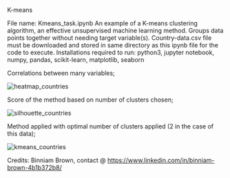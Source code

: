 K-means

File name: Kmeans_task.ipynb
An example of a K-means clustering algorithm, an effective unsupervised machine learning method.
Groups data points together without needing target variable(s).
Country-data.csv file must be downloaded and stored in same directory as this ipynb file for the code to execute.
Installations required to run: python3, jupyter notebook, numpy, pandas, scikit-learn, matplotlib, seaborn

Correlations between many variables;

![heatmap_countries](https://github.com/primlattice/codingTasks/assets/166736892/43b9c0d6-5523-459b-890f-9a461e675864)

Score of the method based on number of clusters chosen;

![silhouette_countries](https://github.com/primlattice/codingTasks/assets/166736892/6562e01e-d9ea-4476-9e37-b4bb9e2fd95b)

Method applied with optimal number of clusters applied (2 in the case of this data);

![kmeans_countries](https://github.com/primlattice/codingTasks/assets/166736892/2ffb7ad7-337f-4312-ac58-5a3eeb3770da)

Credits: Binniam Brown, contact @ https://www.linkedin.com/in/binniam-brown-4b1b372b8/
